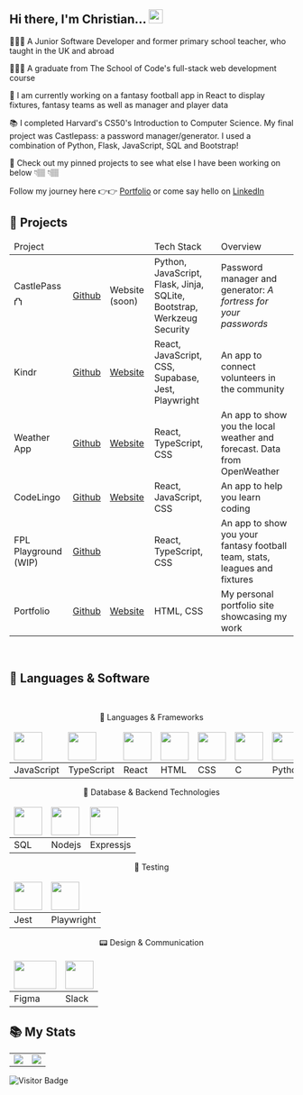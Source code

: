 ## Hi there, I'm Christian... <img src="https://media.giphy.com/media/hvRJCLFzcasrR4ia7z/giphy.gif" width="25px"></a>

👨🏾‍💻 A Junior Software Developer and former primary school teacher, who taught in the UK and abroad 

👨🏾‍🎓 A graduate from The School of Code's full-stack web development course

📆 I am currently working on a fantasy football app in React to display fixtures, fantasy teams as well as manager and player data

📚 I completed Harvard's CS50's Introduction to Computer Science. My final project was Castlepass: a password manager/generator. I used a combination of Python, Flask, JavaScript, SQL and Bootstrap!

👀 Check out my pinned projects to see what else I have been working on below 👇🏽 👇🏽

Follow my journey here 👉👉
<a href="https://github.com/lastcastleofbowser/portfolio-new"> Portfolio</a>
or come say hello on
 <a href="https://www.linkedin.com/in/christianwillcox/">
  LinkedIn
</a>
<br>

## 💼 Projects

<table>
 <thead>
  <td>Project</td>
  <td></td>
  <td></td>
  <td>Tech Stack</td>
  <td>Overview</td>
 </thead>
 <tbody>
  <tr>
     <td>CastlePass ⛫</td>
     <td><a href="https://github.com/lastcastleofbowser/castlepass">Github</a></td>
     <td>Website (soon)</td>
     <td>Python, JavaScript, Flask, Jinja, SQLite, Bootstrap, Werkzeug Security</td>
     <td>Password manager and generator: <i>A fortress for your passwords</i></td>
  </tr>
  <tr>
    <td>Kindr</td>
    <td><a href="https://github.com/lastcastleofbowser/kindr">Github</a></td>
    <td><a href="https://kindr.netlify.app/">Website</a></td>
    <td>React, JavaScript, CSS, Supabase, Jest, Playwright</td>
    <td>An app to connect volunteers in the community</td>
  </tr>
  <tr> 
  <td>Weather App</td>
    <td><a href="https://github.com/lastcastleofbowser/React-Weather-App">Github</a></td>
    <td><a href="https://lastcastleofbowser.github.io/React-Weather-App/">Website</a></td>
    <td>React, TypeScript, CSS</td>
    <td>An app to show you the local weather and forecast. Data from OpenWeather</td>
  </tr>
  <tr> 
  <td>CodeLingo</td>
    <td><a href="https://github.com/lastcastleofbowser/bc14_w7_project-frontend-h-o-n-k">Github</a></td>
    <td><a href="https://code-lingo.netlify.app/">Website</a></td>
    <td>React, JavaScript, CSS</td>
    <td>An app to help you learn coding</td>
  </tr>
  <tr>
   <td>FPL Playground (WIP)</td>
    <td><a href="https://github.com/lastcastleofbowser/fpl-playground-new">Github</a></td>
    <td></td>
    <td>React, TypeScript, CSS</td>
    <td>An app to show you your fantasy football team, stats, leagues and fixtures</td>
  </tr>
  <tr>
   <td>Portfolio</td>
    <td><a href="https://github.com/lastcastleofbowser/portfolio-new">Github</a></td>
    <td><a href="https://christianwillcox.netlify.app/">Website</a></td>
    <td>HTML, CSS</td>
    <td>My personal portfolio site showcasing my work</td>
  </tr>
 </tbody>
</table>

<br>

## 🧰 Languages & Software
<br>

<div align = "center">
 
💼 Languages & Frameworks

 
 <table>
  <thead>
   <td>
    <img src = "https://user-images.githubusercontent.com/123087687/230131671-46602ef8-d0f0-436b-a95c-797708909281.png" width="50" height="50"><!--JS-->
   </td>    
   <td>
    <img src = "https://static-00.iconduck.com/assets.00/typescript-icon-icon-1024x1024-vh3pfez8.png" width="50" height="50"><!--TS-->
   </td>
     <td>
      <img src = "https://user-images.githubusercontent.com/123087687/231821468-8a33c894-7b76-4409-8241-6fe1c887e31f.png" width="50" height="50"> <!--React-->
     </td>
     <td>
      <img src = "https://user-images.githubusercontent.com/123087687/230131452-03351879-78d1-48cd-8086-dec045623bd5.png" width="50" height="50"><!--HTML-->
     </td>
     <td>
      <img src = "https://user-images.githubusercontent.com/123087687/230131156-f47258e5-a301-4b75-8741-228628028493.png" width="50" height="50"> <!--CSS-->
     </td>
   <td>
    <img src="https://github.com/lastcastleofbowser/lastcastleofbowser/assets/123087687/890cf091-3f40-4d26-b68c-d40518defde3" width="50" height="50"><!--C-->

   </td>
   <td>
    <img src="https://github.com/lastcastleofbowser/lastcastleofbowser/assets/123087687/7d5f14e0-d33d-4768-9c11-920d2f79327a" width="50" height="50"><!--Python-->
   </td>
     <td>
    <img src="https://github.com/lastcastleofbowser/lastcastleofbowser/assets/123087687/23260099-eb95-4995-bf25-ecd1dc6327e2" width="50" height="50"><!--Flask-->
   </td>  
   <td>
    <img src="https://github.com/lastcastleofbowser/lastcastleofbowser/assets/123087687/17951c19-4829-48c3-ae74-dede4aee72cd" width="50" height="50"><!--Jinja-->
   </td>  
   <td>
    <img src = "https://git-scm.com/images/logos/downloads/Git-Icon-1788C.png" width="50" height="50"> <!--Git-->
   </td>    
  </thead>
  <tbody>
   <tr>
    <td> JavaScript </td>
    <td> TypeScript </td>
    <td> React </td>
    <td> HTML </td>
    <td> CSS </td>
    <td> C </td>
    <td> Python </td>  
    <td> Flask </td>
    <td> Jinja </td>
    <td> Git </td>    
   </tr>   
  </tbody>
 </table>
 
 
🍑 Database & Backend Technologies
 
  <table>
  <thead>
   <td>
      <img src = "https://upload.wikimedia.org/wikipedia/commons/thumb/2/29/Postgresql_elephant.svg/1985px-Postgresql_elephant.svg.png" width="50" height="50"> <!--SQL-->
     </td>
   <td>
    <img src = "https://user-images.githubusercontent.com/123087687/230386768-3c992ef3-2b49-4e58-99e1-daa9dad076d3.png" width="50" height="50"> <!--Node JS -->
   </td>
    <td>
      <img src = "https://cdn.icon-icons.com/icons2/2699/PNG/512/expressjs_logo_icon_169185.png" width="50" height="50"> <!--ExpressJS-->
     </td>
   </td>
  </thead>
  <tbody>
   <tr>
   <td> SQL </td>
   <td> Nodejs </td>
   <td> Expressjs </td>
   </tr>
  </tbody>
 </table>
   
 
🧪 Testing

 <table>
  <thead>
   <td>
      <img src = "https://user-images.githubusercontent.com/123087687/230130110-c1fbd578-7bb3-4b86-a979-908a9c762cb2.png" width="50" height="50"><!--Jest-->
     </td>
   <td>
      <img src = "https://user-images.githubusercontent.com/123087687/230130352-f1a5df84-8e5c-4f90-83d2-012400fd777b.png" width="50" height="50"> <!--Playwright-->
     </td>
  </thead>
  <tbody>
   <tr>
    <td> Jest </td>
    <td> Playwright </td>
   </tr>
  </tbody>
 </table>

 
📟 Design & Communication

 <table>
  <thead>
   <td>
    <img src = "https://user-images.githubusercontent.com/123087687/230385207-fb55b675-5978-4a60-aa6d-29ab0d69f3db.png" width="75" height="50"> <!--Figma--> 
   </td>
   <td>
    <img src = "https://user-images.githubusercontent.com/123087687/230385932-a0e1a648-300d-4582-ad3c-253873a39990.png" width="50" height="50"> <!--Slack-->
   </td>
  </thead>
  <tbody>
   <tr>
   <td>
    Figma
   </td>
    <td>
     Slack
    </td>
   </tr>
  </tbody>
 </table> 
  
</div>

## 📚 My Stats

<table>
 <tr>
<td align=top><img src ="https://github-readme-stats.vercel.app/api/top-langs/?username=lastcastleofbowser&langs_count=5&theme=tokyonight&layout=donut"></td>
 <td align=top><img src ="https://www.codewars.com/users/lastcastleofbowser/badges/large"></td>
</tr>
</table>

![Visitor Badge](https://visitor-badge.laobi.icu/badge?page_id=lastcastleofboswer.lastcastleofbowser)


<!--
**lastcastleofbowser/lastcastleofbowser** is a ✨ _special_ ✨ repository because its `README.md` (this file) appears on your GitHub profile.

Here are some ideas to get you started:

- 🔭 I’m currently working on ...
- 🌱 I’m currently learning ...
- 👯 I’m looking to collaborate on ...
- 🤔 I’m looking for help with ...
- 💬 Ask me about ...
- 📫 How to reach me: ...
- 😄 Pronouns: ...
- ⚡ Fun fact: ...
-->
